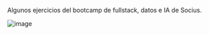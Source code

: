 Algunos ejercicios del bootcamp de fullstack, datos e IA de Socius. 

![image](https://github.com/JMLatorre/bcampSocius/assets/85136920/40aad9d4-45cc-4125-8150-7a6d41a7eec3)

